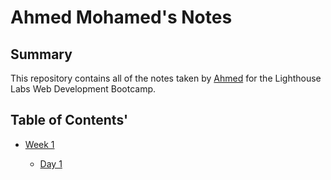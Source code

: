 # Ahmed Mohamed's Notes
## Summary 
This repository contains all of the notes taken by [Ahmed](https://www.lighthouselabs.ca/) for the Lighthouse Labs Web Development Bootcamp.
## Table of Contents'
  * [Week 1](/Week_1)

    * [Day 1](/Week_1/Day_1)
